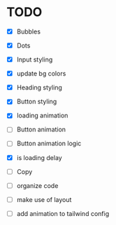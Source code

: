 # TODO

- [x] Bubbles
- [x] Dots
- [x] Input styling
- [x] update bg colors
- [x] Heading styling
- [x] Button styling

- [x] loading animation
- [ ] Button animation
- [ ] Button animation logic
- [x] is loading delay
- [ ] Copy

- [ ] organize code
- [ ] make use of layout
- [ ] add animation to tailwind config